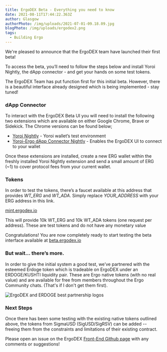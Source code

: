 ```yaml
---
title: ErgoDEX Beta - Everything you need to know
date: 2021-08-11T17:44:22.363Z
author: Glasgow
authorPhoto: /img/uploads/2021-07-01-09.18.09.jpg
blogPhoto: /img/uploads/ergodex2.png
tags:
  - Building Ergo
---
```

 We're pleased to announce that the ErgoDEX team have launched their first beta!

To access the beta, you’ll need to follow the steps below and install Yoroi Nightly, the dApp connector - and get your hands on some test tokens. 

The ErgoDEX Team has put function first for this initial beta. However, there is a beautiful interface already designed which is being implemented - stay tuned!

### dApp Connector

To interact with the ErgoDEX Beta UI you will need to install the following two extensions which are available on either Google Chrome, Brave or Sidekick. The Chrome versions can be found below;

* [Yoroi Nightly](https://chrome.google.com/webstore/detail/yoroi-nightly/poonlenmfdfbjfeeballhiibknlknepo) - Yoroi wallet’s test environment
* [Yoroi-Ergo dApp Connector Nightly](https://chrome.google.com/webstore/detail/yoroi-ergo-dapp-connector/chifollcalpmjdiokipacefnpmbgjnle) - Enables the ErgoDEX UI to connect to your wallet

Once these extensions are installed, create a new ERG wallet within the freshly installed Yoroi Nightly extension and send a small amount of ERG (~1) to cover protocol fees from your current wallet. 

### Tokens

In order to test the tokens, there’s a faucet available at this address that provides *WT_ERG* and *WT_ADA*. Simply replace *YOUR_ADDRESS* with your ERG address in this link. 

[mint.ergodex.io](https://mint.ergodex.io)

This will provide 10k WT_ERG and 10k WT_ADA tokens (one request per address). These are test tokens and do not have any monetary value

Congratulations! You are now completely ready to start testing the beta interface available at [beta.ergodex.io](https://beta.ergodex.io/)

### But wait… there’s more. 

In order to give the initial system a good test, we’ve partnered with the esteemed Erdoge token which is tradeable on ErgoDEX under an ERDOGE/KUSHTI liquidity pair. These are Ergo native tokens (with no real value) and are available for free from members throughout the Ergo Community chats. (That's if I don't get them first).

![ErgoDEX and ERDOGE best partnership logos](https://lh3.googleusercontent.com/PeWh8JR8_AMyX5o4twZmBMfKD10dfd710qbtuWfNChl1WxTU7m65FJedNvSyupDZQohuoKqa4Af5l_68xH0BN9TflH2hRvM5mpWmtH9a3rTo-7q-p-YNP8sgi9S_IU4HTsNEUi1n)

### Next Steps

Once there has been some testing with the existing native tokens outlined above, the tokens from SigmaUSD (SigUSD/SigRSV) can be added -- freeing them from the constraints and limitations of their existing contract.

Please open an issue on the ErgoDEX [Front-End Github page](https://github.com/ergolabs/ergo-dex-frontend) with any comments or suggestions!